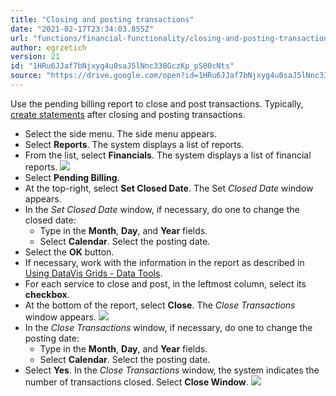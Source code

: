 ```yaml
---
title: "Closing and posting transactions"
date: "2021-02-17T23:34:03.855Z"
url: "functions/financial-functionality/closing-and-posting-transactions.html"
author: egrzetich
version: 21
id: "1HRu6JJaf7bNjxyg4u0saJ5lNnc338GczKp_pS00cNts"
source: "https://drive.google.com/open?id=1HRu6JJaf7bNjxyg4u0saJ5lNnc338GczKp_pS00cNts"
---
```

Use the pending billing report to close and post transactions. Typically, [create statements](creating-statements.html) after closing and posting transactions.

* Select the side menu. The side menu appears.
* Select <strong>Reports</strong>. The system displays a list of reports.
* From the list, select <strong>Financials</strong>. The system displays a list of financial reports.  ![](closing-and-posting-transactions.images/image1.png)
* Select <strong>Pending Billing</strong>.
* At the top-right, select <strong>Set Closed Date</strong>. The Set <em>Closed Date</em> window appears.
* In the <em>Set Closed Date</em> window, if necessary, do one to change the closed date:
    * Type in the <strong>Month</strong>, <strong>Day</strong>, and <strong>Year</strong> fields.
    * Select <strong>Calendar</strong>. Select the posting date.
* Select the <strong>OK</strong> button.
* If necessary, work with the information in the report as described in [Using DataVis Grids - Data Tools](../reports/using-datavis-grids-data-tools.html).
* For each service to close and post, in the leftmost column, select its <strong>checkbox</strong>.
* At the bottom of the report, select <strong>Close</strong>. The <em>Close Transactions</em> window appears.  ![](closing-and-posting-transactions.images/image2.png)
* In the <em>Close Transactions</em> window, if necessary, do one to change the posting date:
    * Type in the <strong>Month</strong>, <strong>Day</strong>, and <strong>Year</strong> fields.
    * Select <strong>Calendar</strong>. Select the posting date.
* Select <strong>Yes</strong>. In the <em>Close Transactions</em> window, the system indicates the number of transactions closed. Select <strong>Close Window</strong>.  ![](closing-and-posting-transactions.images/image3.png)



